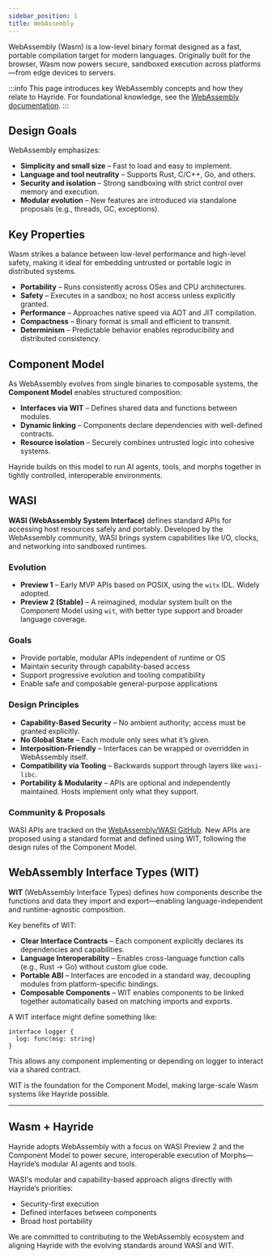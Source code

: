 ```yaml
---
sidebar_position: 1
title: WebAssembly
---
```


WebAssembly (Wasm) is a low-level binary format designed as a fast, portable compilation target for modern languages. Originally built for the browser, Wasm now powers secure, sandboxed execution across platforms—from edge devices to servers.

:::info
This page introduces key WebAssembly concepts and how they relate to Hayride. For foundational knowledge, see the [WebAssembly documentation](https://webassembly.org).
:::

## Design Goals

WebAssembly emphasizes:

- **Simplicity and small size** – Fast to load and easy to implement.
- **Language and tool neutrality** – Supports Rust, C/C++, Go, and others.
- **Security and isolation** – Strong sandboxing with strict control over memory and execution.
- **Modular evolution** – New features are introduced via standalone proposals (e.g., threads, GC, exceptions).

## Key Properties

Wasm strikes a balance between low-level performance and high-level safety, making it ideal for embedding untrusted or portable logic in distributed systems.

- **Portability** – Runs consistently across OSes and CPU architectures.
- **Safety** – Executes in a sandbox; no host access unless explicitly granted.
- **Performance** – Approaches native speed via AOT and JIT compilation.
- **Compactness** – Binary format is small and efficient to transmit.
- **Determinism** – Predictable behavior enables reproducibility and distributed consistency.

## Component Model

As WebAssembly evolves from single binaries to composable systems, the **Component Model** enables structured composition:

- **Interfaces via WIT** – Defines shared data and functions between modules.
- **Dynamic linking** – Components declare dependencies with well-defined contracts.
- **Resource isolation** – Securely combines untrusted logic into cohesive systems.

Hayride builds on this model to run AI agents, tools, and morphs together in tightly controlled, interoperable environments.

## WASI

**WASI (WebAssembly System Interface)** defines standard APIs for accessing host resources safely and portably. Developed by the WebAssembly community, WASI brings system capabilities like I/O, clocks, and networking into sandboxed runtimes.

### Evolution

- **Preview 1** – Early MVP APIs based on POSIX, using the `witx` IDL. Widely adopted.
- **Preview 2 (Stable)** – A reimagined, modular system built on the Component Model using `wit`, with better type support and broader language coverage.

### Goals

- Provide portable, modular APIs independent of runtime or OS
- Maintain security through capability-based access
- Support progressive evolution and tooling compatibility
- Enable safe and composable general-purpose applications

### Design Principles

- **Capability-Based Security** – No ambient authority; access must be granted explicitly.
- **No Global State** – Each module only sees what it’s given.
- **Interposition-Friendly** – Interfaces can be wrapped or overridden in WebAssembly itself.
- **Compatibility via Tooling** – Backwards support through layers like `wasi-libc`.
- **Portability & Modularity** – APIs are optional and independently maintained. Hosts implement only what they support.

### Community & Proposals

WASI APIs are tracked on the [WebAssembly/WASI GitHub](https://github.com/WebAssembly/WASI). New APIs are proposed using a standard format and defined using WIT, following the design rules of the Component Model.

## WebAssembly Interface Types (WIT)

**WIT** (WebAssembly Interface Types) defines how components describe the functions and data they import and export—enabling language-independent and runtime-agnostic composition.

Key benefits of WIT:

- **Clear Interface Contracts** – Each component explicitly declares its dependencies and capabilities.
- **Language Interoperability** – Enables cross-language function calls (e.g., Rust → Go) without custom glue code.
- **Portable ABI** – Interfaces are encoded in a standard way, decoupling modules from platform-specific bindings.
- **Composable Components** – WIT enables components to be linked together automatically based on matching imports and exports.

A WIT interface might define something like:

```wit
interface logger {
  log: func(msg: string)
}
```
This allows any component implementing or depending on logger to interact via a shared contract.

WIT is the foundation for the Component Model, making large-scale Wasm systems like Hayride possible.

---
## Wasm + Hayride 

Hayride adopts WebAssembly with a focus on WASI Preview 2 and the Component Model to power secure, interoperable execution of Morphs—Hayride’s modular AI agents and tools. 

WASI's modular and capability-based approach aligns directly with Hayride’s priorities:
- Security-first execution
- Defined interfaces between components
- Broad host portability

We are committed to contributing to the WebAssembly ecosystem and aligning Hayride with the evolving standards around WASI and WIT.